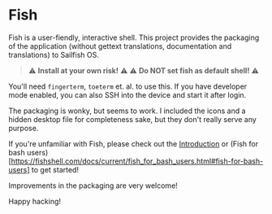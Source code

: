 # Fish

Fish is a user-fiendly, interactive shell. This project provides the packaging
of the application (without gettext translations, documentation and
translations) to Sailfish OS.

> :warning: **Install at your own risk!** :warning:
> :warning: **Do NOT set fish as default shell!** :warning:

You'll need `fingerterm`, `toeterm` et. al. to use this. If you have developer
mode enabled, you can also SSH into the device and start it after login.

The packaging is wonky, but seems to work. I included the icons and a hidden
desktop file for completeness sake, but they don't really serve any purpose.

If you're unfamiliar with Fish, please check out the
[Introduction](https://fishshell.com/docs/current/tutorial.html#tutorial) or
(Fish for bash users)[https://fishshell.com/docs/current/fish_for_bash_users.html#fish-for-bash-users]
to get started!

Improvements in the packaging are very welcome!

Happy hacking!
